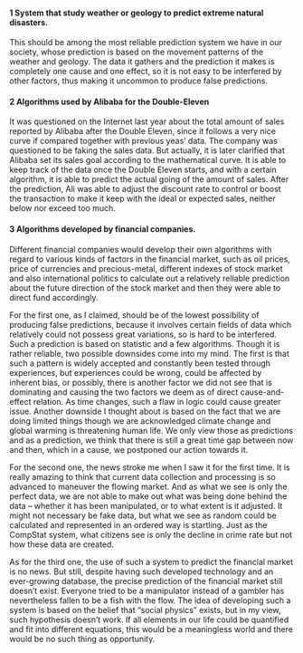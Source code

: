 #### 1 System that study weather or geology to predict extreme natural disasters.
This should be among the most reliable prediction system we have in our society, whose prediction is based on the movement patterns of the weather and geology. The data it gathers and the prediction it makes is completely one cause and one effect, so it is not easy to be interfered by other factors, thus making it uncommon to produce false predictions.

#### 2 Algorithms used by Alibaba for the Double-Eleven
It was questioned on the Internet last year about the total amount of sales reported by Alibaba after the Double Eleven, since it follows a very nice curve if compared together with previous yeas’ data. The company was questioned to be faking the sales data. But actually, it is later clarified that Alibaba set its sales goal according to the mathematical curve. It is able to keep track of the data once the Double Eleven starts, and with a certain algorithm, it is able to predict the actual going of the amount of sales. After the prediction, Ali was able to adjust the discount rate to control or boost the transaction to make it keep with the ideal or expected sales, neither below nor exceed too much.

#### 3 Algorithms developed by financial companies.
Different financial companies would develop their own algorithms with regard to various kinds of factors in the financial market, such as oil prices, price of currencies and precious-metal, different indexes of stock market and also international politics to calculate out a relatively reliable prediction about the future direction of the stock market and then they were able to direct fund accordingly.


For the first one, as I claimed, should be of the lowest possibility of producing false predictions, because it involves certain fields of data which relatively could not possess great variations, so is hard to be interfered. Such a prediction is based on statistic and a few algorithms. Though it is rather reliable, two possible downsides come into my mind. The first is that such a pattern is widely accepted and constantly been tested through experiences, but experiences could be wrong, could be affected by inherent bias, or possibly, there is another factor we did not see that is dominating and causing the two factors we deem as of direct cause-and-effect relation. As time changes, such a flaw in logic could cause greater issue. Another downside I thought about is based on the fact that we are doing limited things though we are acknowledged climate change and global warming is threatening human life. We only view those as predictions and as a prediction, we think that there is still a great time gap between now and then, which in a cause, we postponed our action towards it.

For the second one, the news stroke me when I saw it for the first time. It is really amazing to think that current data collection and processing is so advanced to maneuver the flowing market. And as what we see is only the perfect data, we are not able to make out what was being done behind the data – whether it has been manipulated, or to what extent is it adjusted. It might not necessary be fake data, but what we see as random could be calculated and represented in an ordered way is startling. Just as the CompStat system, what citizens see is only the decline in crime rate but not how these data are created.

As for the third one, the use of such a system to predict the financial market is no news. But still, despite having such developed technology and an ever-growing database, the precise prediction of the financial market still doesn’t exist. Everyone tried to be a manipulator instead of a gambler has nevertheless fallen to be a fish with the flow. The idea of developing such a system is based on the belief that “social physics” exists, but in my view, such hypothesis doesn’t work. If all elements in our life could be quantified and fit into different equations, this would be a meaningless world and there would be no such thing as opportunity.
